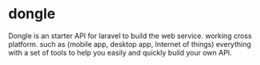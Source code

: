 # dongle
Dongle is an starter API for laravel to build the web service. working cross platform. such as (mobile app, desktop app, Internet of things) everything with a set of tools to help you easily and quickly build your own API.

